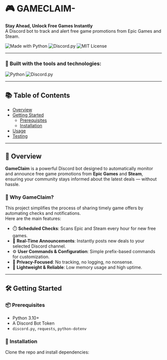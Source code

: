 # 🎮 GAMECLAIM-
**Stay Ahead, Unlock Free Games Instantly**  
A Discord bot to track and alert free game promotions from Epic Games and Steam.

![Made with Python](https://img.shields.io/badge/Made%20with-Python-blue?style=flat-square)
![Discord.py](https://img.shields.io/badge/Library-discord.py-blue?style=flat-square)
![MIT License](https://img.shields.io/badge/License-MIT-green?style=flat-square)

---

### 🔧 Built with the tools and technologies:
![Python](https://img.shields.io/badge/Backend-Python-blue?style=flat-square)
![Discord.py](https://img.shields.io/badge/Discord-Bot-blue?style=flat-square)

---

## 📚 Table of Contents
- [Overview](#overview)
- [Getting Started](#getting-started)
  - [Prerequisites](#prerequisites)
  - [Installation](#installation)
- [Usage](#usage)
- [Testing](#testing)

---

## 📖 Overview

**GameClaim** is a powerful Discord bot designed to automatically monitor and announce free game promotions from **Epic Games** and **Steam**, ensuring your community stays informed about the latest deals — without hassle.

### 🚀 Why GameClaim?

This project simplifies the process of sharing timely game offers by automating checks and notifications.  
Here are the main features:

- ⏱️ **Scheduled Checks**: Scans Epic and Steam every hour for new free games.
- 📢 **Real-Time Announcements**: Instantly posts new deals to your selected Discord channel.
- ⚙️ **User Commands & Configuration**: Simple prefix-based commands for customization.
- 🔐 **Privacy-Focused**: No tracking, no logging, no nonsense.
- 🧠 **Lightweight & Reliable**: Low memory usage and high uptime.

---

## 🛠️ Getting Started

### 📦 Prerequisites
- Python 3.10+
- A Discord Bot Token
- `discord.py`, `requests`, `python-dotenv`

### 🧪 Installation
Clone the repo and install dependencies:

